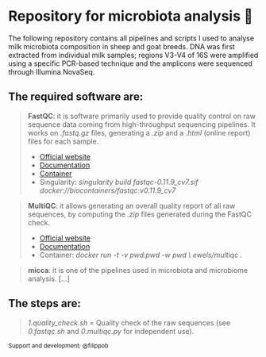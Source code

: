 # Repository for microbiota analysis 🦠
The following repository contains all pipelines and scripts I used to analyse milk microbiota composition in sheep and goat breeds. DNA was first extracted from individual milk samples; regions V3-V4 of 16S were amplified using a specific PCR-based technique and the amplicons were sequenced through Illumina NovaSeq.


## The required software are:
> **FastQC**: it is software primarily used to provide quality control on raw sequence data coming from high-throughput sequencing pipelines. It works on _.fastq.gz_ files, generating a _.zip_ and a _.html_ (online report) files for each sample.
> - [Official website](https://www.bioinformatics.babraham.ac.uk/projects/fastqc/)
> - [Documentation](https://raw.githubusercontent.com/s-andrews/FastQC/master/INSTALL.txt)
> - [Container](https://hub.docker.com/r/biocontainers/fastqc)
> - Singularity: _singularity build fastqc-0.11.9_cv7.sif docker://biocontainers/fastqc:v0.11.9_cv7_

> **MultiQC**: it allows generating an overall quality report of all raw sequences, by computing the _.zip_ files generated during the FastQC check.
> - [Official website](https://multiqc.info/)
> - [Documentation](https://multiqc.info/docs/)
> - Container: _docker run -t -v pwd:pwd -w pwd \ ewels/multiqc ._

> **micca**: it is one of the pipelines used in microbiota and microbiome analysis. 
> [...]

## The steps are:
> _1.quality_check.sh_  =  Quality check of the raw sequences (see _0.fastqc.sh_ and _0.multiqc.py_ for independent use).





<sub>Support and development: @filippob<sub>
